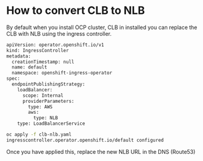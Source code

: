 # How to convert CLB to NLB
By default when you install OCP cluster, CLB in installed you can replace the CLB with NLB using the ingress controller.

```bash
apiVersion: operator.openshift.io/v1
kind: IngressController
metadata:
  creationTimestamp: null
  name: default
  namespace: openshift-ingress-operator
spec:
  endpointPublishingStrategy:
    loadBalancer:
      scope: Internal
      providerParameters:
        type: AWS
        aws:
          type: NLB
    type: LoadBalancerService
```

```bash
oc apply -f clb-nlb.yaml
ingresscontroller.operator.openshift.io/default configured
```
Once you have applied this, replace the new NLB URL in the DNS (Route53)
